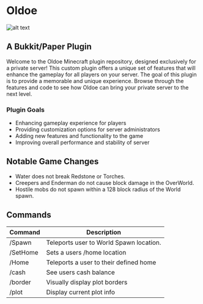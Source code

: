 # Oldoe
![alt text](https://www.oldoe.com/assets/imgs/logo-no-background.svg)

## A Bukkit/Paper Plugin
Welcome to the Oldoe Minecraft plugin repository, designed exclusively for a private server! This custom plugin offers a unique set of features that will enhance the gameplay for all players on your server. The goal of this plugin is to provide a memorable and unique experience. Browse through the features and code to see how Oldoe can bring your private server to the next level.


### Plugin Goals
- Enhancing gameplay experience for players
- Providing customization options for server administrators
- Adding new features and functionality to the game
- Improving overall performance and stability of server

## Notable Game Changes
- Water does not break Redstone or Torches.
- Creepers and Enderman do not cause block damage in the OverWorld.
- Hostile mobs do not spawn within a 128 block radius of the World spawn.


## Commands
| Command  | Description |
| ------------- | ------------- |
| /Spawn  | Teleports user to World Spawn location.  |
| /SetHome  | Sets a users /home location  |
| /Home  | Teleports a user to their defined home  |
| /cash  | See users cash balance  |
| /border  | Visually display plot borders  |
| /plot  | Display current plot info  |
